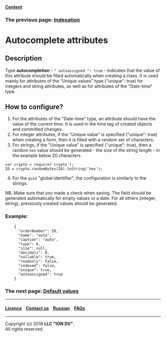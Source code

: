 #### [Content](/docs/en/index.md)

### The previous page: [Indexation](/docs/en/2_system_description/metadata_structure/meta_class/atr_indexed.md)

# Autocomplete attributes

## Description
Type **autocompletion** - `" autoassigned ": true` - indicates that the value of this attribute should be filled automatically when creating a class. It is used mainly for attributes of the “Unique values” type ("unique": true) for integers and string attributes, as well as for attributes of the "Date-time" type.

## How to configure?  

1. For the attributes of the "Date-time" type, an attribute should have the value of the current time. It is used in the time tag of created objects and committed changes. 
2. For integer attributes, if the "Unique value" is specified ("unique": true) when creating a form, then it is filled with a random set of characters.
3. For strings, if the "Unique value" is specified ("unique": true), then a random `hex` value should be generated - the size of the string length - in the example below 20 characters.
```
var crypto = require('crypto');
ID = crypto.randomBytes(20).toString('hex');
```
4. For the `guid` "global identifier", the configuration is similarly to the strings. 

NB. Make sure that you made a check when saving. The field should be generated automatically for empty values or a date. For all others (integer, string), previously created values should be generated.

### Example:
```
    {
      "orderNumber": 50,
      "name": "auto",
      "caption": "auto",
      "type": 6,
      "size": null,
      "decimals": 0,
      "nullable": true,
      "readonly": false,
      "indexed": false,
      "unique": true,
      "autoassigned": true
    }
```

### The next page: [Default values](/docs/en/2_system_description/metadata_structure/meta_class/atr_default_value.md)
--------------------------------------------------------------------------  


 #### [Licence](/LICENCE.md) &ensp;  [Contact us](https://iondv.com) &ensp;  [Russian](/docs/ru/2_system_description/metadata_structure/meta_class/atr_autoassigned.md)   &ensp; [FAQs](/faqs.md)          



--------------------------------------------------------------------------  

Copyright (c) 2018 **LLC "ION DV"**.  
All rights reserved. 